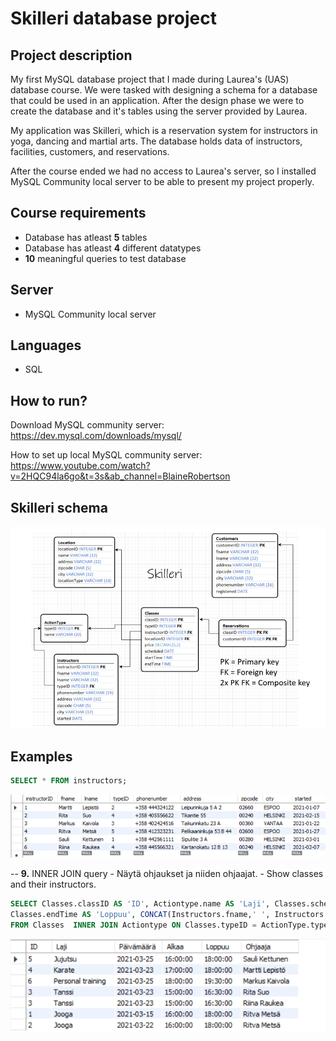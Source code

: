# Skilleri database project

## Project description

My first MySQL database project that I made during Laurea's (UAS) database course.
We were tasked with designing a schema for a database that could be used in an application.
After the design phase we were to create the database and it's tables using the server provided by Laurea.

My application was Skilleri, which is a reservation system for instructors in yoga, dancing and martial arts.
The database holds data of instructors, facilities, customers, and reservations.

After the course ended we had no access to Laurea's server, so
I installed MySQL Community local server to be able to present my project properly.

## Course requirements

- Database has atleast **5** tables
- Database has atleast **4** different datatypes
- **10** meaningful queries to test database

## Server

- MySQL Community local server


## Languages

- SQL

## How to run?

Download MySQL community server: https://dev.mysql.com/downloads/mysql/

How to set up local MySQL community server: 
https://www.youtube.com/watch?v=2HQC94la6go&t=3s&ab_channel=BlaineRobertson

## Skilleri schema
![schema](images/schema.png "schema")

## Examples

```sql
SELECT * FROM instructors;
```

![instructors](images/instructors.png "instructors")

-- **9.** INNER JOIN query - Näytä ohjaukset ja niiden ohjaajat. - Show classes and their instructors.
```sql
SELECT Classes.classID AS 'ID', Actiontype.name AS 'Laji', Classes.scheduled AS 'Päivämäärä', Classes.startTime AS 'Alkaa',
Classes.endTime AS 'Loppuu', CONCAT(Instructors.fname,' ', Instructors.lname) AS 'Ohjaaja'
FROM Classes  INNER JOIN Actiontype ON Classes.typeID = ActionType.typeID INNER JOIN Instructors ON ActionType.typeID = Instructors.typeID;
```

![innerjoin](images/innerjoin.png "innerjoin")
